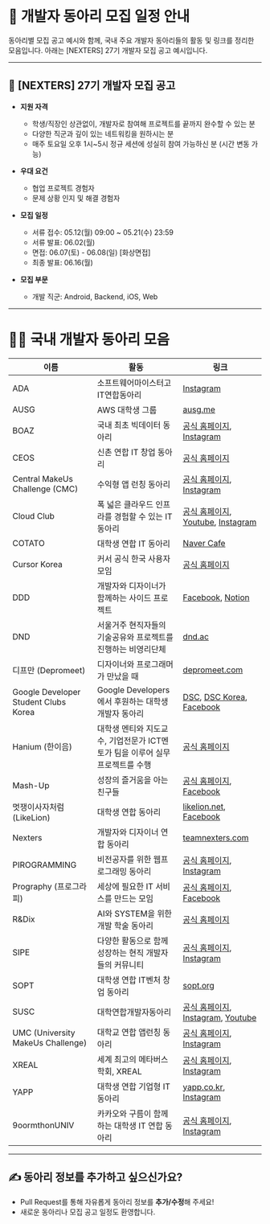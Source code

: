 # 📢 개발자 동아리 모집 일정 안내

동아리별 모집 공고 예시와 함께, 국내 주요 개발자 동아리들의 활동 및 링크를 정리한 모음입니다. 아래는 [NEXTERS] 27기 개발자 모집 공고 예시입니다.

---

## 📌 [NEXTERS] 27기 개발자 모집 공고

- **지원 자격**
  - 학생/직장인 상관없이, 개발자로 참여해 프로젝트를 끝까지 완수할 수 있는 분
  - 다양한 직군과 깊이 있는 네트워킹을 원하시는 분
  - 매주 토요일 오후 1시~5시 정규 세션에 성실히 참여 가능하신 분 (시간 변동 가능)

- **우대 요건**
  - 협업 프로젝트 경험자
  - 문제 상황 인지 및 해결 경험자

- **모집 일정**
  - 서류 접수: 05.12(월) 09:00 ~ 05.21(수) 23:59
  - 서류 발표: 06.02(월)
  - 면접: 06.07(토) - 06.08(일) [화상면접]
  - 최종 발표: 06.16(월)

- **모집 부문**
  - 개발 직군: Android, Backend, iOS, Web

---

# 🧑‍💻 국내 개발자 동아리 모음

| 이름 | 활동 | 링크 |
|------|------|------|
| ADA | 소프트웨어마이스터고 IT연합동아리 | [Instagram](https://www.instagram.com/gbsw_ada/) |
| AUSG | AWS 대학생 그룹 | [ausg.me](https://ausg.me/) |
| BOAZ | 국내 최초 빅데이터 동아리 | [공식 홈페이지](https://www.bigdataboaz.com/), [Instagram](https://www.instagram.com/boaz_bigdata/) |
| CEOS | 신촌 연합 IT 창업 동아리 | [공식 홈페이지](https://www.ceos.or.kr/) |
| Central MakeUs Challenge (CMC) | 수익형 앱 런칭 동아리 | [공식 홈페이지](https://cmc.makeus.in/), [Instagram](https://www.instagram.com/makeus_challenge/) |
| Cloud Club | 폭 넓은 클라우드 인프라를 경험할 수 있는 IT 동아리 | [공식 홈페이지](https://www.cloudclub.kr/), [Youtube](https://www.youtube.com/@c1oudc1ub), [Instagram](https://www.instagram.com/c1oudc1ub/) |
| COTATO | 대학생 연합 IT 동아리 | [Naver Cafe](https://cafe.naver.com/cotato.cafe) |
| Cursor Korea | 커서 공식 한국 사용자 모임 | [공식 홈페이지](https://www.cursorkorea.org/) |
| DDD | 개발자와 디자이너가 함께하는 사이드 프로젝트 | [Facebook](https://www.facebook.com/dddstudy/), [Notion](https://www.notion.so/dddset/DDD-7b73ca41b67c4658b292a4662581ee01) |
| DND | 서울거주 현직자들의 기술공유와 프로젝트를 진행하는 비영리단체 | [dnd.ac](https://dnd.ac/) |
| 디프만 (Depromeet) | 디자이너와 프로그래머가 만났을 때 | [depromeet.com](https://www.depromeet.com/) |
| Google Developer Student Clubs Korea | Google Developers에서 후원하는 대학생 개발자 동아리 | [DSC](https://developers.google.com/community/dsc), [DSC Korea](https://sites.google.com/view/dsckr/home), [Facebook](https://www.facebook.com/dsckorea) |
| Hanium (한이음) | 대학생 멘티와 지도교수, 기업전문가 ICT멘토가 팀을 이루어 실무 프로젝트를 수행 | [공식 홈페이지](https://www.hanium.or.kr/portal/hanium/businessOverview.do) |
| Mash-Up | 성장의 즐거움을 아는 친구들 | [공식 홈페이지](https://www.mash-up.kr/), [Facebook](https://www.facebook.com/mashupgroup/) |
| 멋쟁이사자처럼 (LikeLion) | 대학생 연합 동아리 | [likelion.net](https://likelion.net/), [Facebook](https://www.facebook.com/likelion.net/) |
| Nexters | 개발자와 디자이너 연합 동아리 | [teamnexters.com](http://teamnexters.com/) |
| PIROGRAMMING | 비전공자를 위한 웹프로그래밍 동아리 | [공식 홈페이지](https://pirogramming.com/), [Instagram](https://www.instagram.com/pirogramming_official/) |
| Prography (프로그라피) | 세상에 필요한 IT 서비스를 만드는 모임 | [공식 홈페이지](http://prography.org/), [Facebook](https://www.facebook.com/thePrography/) |
| R&Dix | AI와 SYSTEM을 위한 개발 학술 동아리 | [공식 홈페이지](https://rndix.co.kr/) |
| SIPE | 다양한 활동으로 함께 성장하는 현직 개발자들의 커뮤니티 | [공식 홈페이지](https://sipe.team/), [Instagram](https://www.instagram.com/sipe_team/) |
| SOPT | 대학생 연합 IT벤처 창업 동아리 | [sopt.org](https://www.sopt.org/) |
| SUSC | 대학연합개발자동아리 | [공식 홈페이지](https://www.susc.kr/), [Instagram](https://www.instagram.com/susc_kr/), [Youtube](https://www.youtube.com/@SUSCkr) |
| UMC (University MakeUs Challenge) | 대학교 연합 앱런칭 동아리 | [공식 홈페이지](https://umc.makeus.in/), [Instagram](https://www.instagram.com/uni_makeus_challenge/) |
| XREAL | 세계 최고의 메타버스 학회, XREAL | [공식 홈페이지](https://www.xreal.info/), [Instagram](https://www.instagram.com/xreal_snu/) |
| YAPP | 대학생 연합 기업형 IT 동아리 | [yapp.co.kr](http://yapp.co.kr/), [Instagram](https://www.instagram.com/about.yapp/) |
| 9oormthonUNIV | 카카오와 구름이 함께하는 대학생 IT 연합 동아리 | [공식 홈페이지](http://bit.ly/goormthon-univ), [Instagram](https://www.instagram.com/9oormthonuniv.official/) |

---

## ✍️ 동아리 정보를 추가하고 싶으신가요?

- Pull Request를 통해 자유롭게 동아리 정보를 **추가/수정**해 주세요!
- 새로운 동아리나 모집 공고 일정도 환영합니다.


